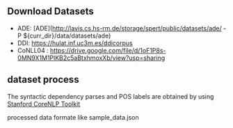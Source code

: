 


## Download Datasets 
- ADE: [ADE](http://lavis.cs.hs-rm.de/storage/spert/public/datasets/ade/ -P ${curr_dir}/data/datasets/ade)   
- DDI:  https://hulat.inf.uc3m.es/ddicorpus 
- CoNLL04 : https://drive.google.com/file/d/1oF1P8s-0MN9X1M1PlKB2c5aBtxhmoxXb/view?usp=sharing  
 
## dataset process
 The syntactic dependency parses and POS labels are obtained by using [Stanford CoreNLP Toolkit ](https://stanfordnlp.github.io/CoreNLP/)

processed data formate like sample_data.json
